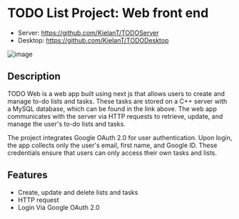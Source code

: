 # TODO List Project: Web front end
- Server: https://github.com/KielanT/TODOServer
- Desktop: https://github.com/KielanT/TODODesktop

![image](https://github.com/user-attachments/assets/9547ef42-573e-4c32-b6ae-225238ba83eb)

## Description
TODO Web is a web app built using next js that allows users to create and manage to-do lists and tasks. These tasks are stored on a C++ server with a MySQL database, which can be found in the link above. The web app communicates with the server via HTTP requests to retrieve, update, and manage the user's to-do lists and tasks.

The project integrates Google OAuth 2.0 for user authentication. Upon login, the app collects only the user's email, first name, and Google ID. These credentials ensure that users can only access their own tasks and lists.

## Features
- Create, update and delete lists and tasks
- HTTP request
- Login Via Google OAuth 2.0
